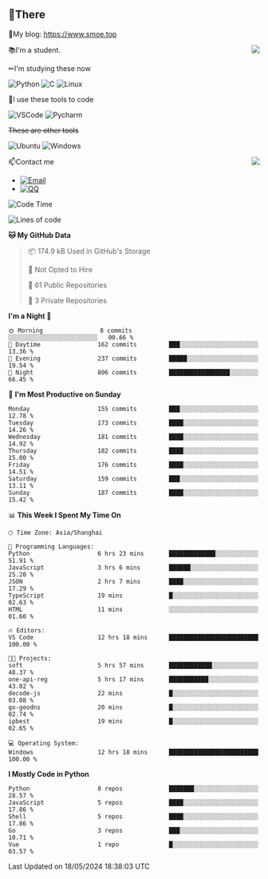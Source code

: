 
## 👏There

📰My blog: https://www.smoe.top

<img align="right" src="https://github-readme-stats.vercel.app/api/top-langs/?username=AkashiCoin"/>


📚I'm a student.

✏I'm studying these now

![Python](https://img.shields.io/badge/-Python-blue?style=flat-square&logo=Python&logoColor=fff)
![C](https://img.shields.io/badge/-C-585858?style=flat-square&logo=C&logoColor=fff)
![Linux](https://img.shields.io/badge/-Linux-black?style=flat-square&logo=Linux&logoColor=fff)

🔨I use these tools to code

![VSCode](https://img.shields.io/badge/-VSCode-blue?style=flat-square&logo=visualstudiocode&logoColor=fff)
![Pycharm](https://img.shields.io/badge/-Pycharm-green?style=flat-square&logo=pycharm&logoColor=fff)

 ~~These are other tools~~

![Ubuntu](https://img.shields.io/badge/-Ubuntu-orange?style=flat-square&logo=Ubuntu&logoColor=fff)
![Windows](https://img.shields.io/badge/-Windows-blue?style=flat-square&logo=Windows&logoColor=fff)

<img align="right" src="https://github-readme-stats.vercel.app/api?username=AkashiCoin" />


📫Contact me

* [![Email](https://img.shields.io/badge/Email-l1040186796@gmail.com-1?style=social&logoColor=fff)](mailto:l1040186796@gmail.com)
* [![QQ](https://img.shields.io/badge/QQ-1040186796-1?style=social&logoColor=fff)](tencent://AddContact/?fromId=45&fromSubId=1&subcmd=all&uin=1040186796&website=www.oicqzone.com)

<!--START_SECTION:waka-->
![Code Time](http://img.shields.io/badge/Code%20Time-1%2C184%20hrs%2029%20mins-blue)

![Lines of code](https://img.shields.io/badge/From%20Hello%20World%20I%27ve%20Written-269.0%20thousand%20lines%20of%20code-blue)

**🐱 My GitHub Data** 

> 📦 174.9 kB Used in GitHub's Storage 
 > 
> 🚫 Not Opted to Hire
 > 
> 📜 61 Public Repositories 
 > 
> 🔑 3 Private Repositories 
 > 
**I'm a Night 🦉** 

```text
🌞 Morning                8 commits           ░░░░░░░░░░░░░░░░░░░░░░░░░   00.66 % 
🌆 Daytime                162 commits         ███░░░░░░░░░░░░░░░░░░░░░░   13.36 % 
🌃 Evening                237 commits         █████░░░░░░░░░░░░░░░░░░░░   19.54 % 
🌙 Night                  806 commits         █████████████████░░░░░░░░   66.45 % 
```
📅 **I'm Most Productive on Sunday** 

```text
Monday                   155 commits         ███░░░░░░░░░░░░░░░░░░░░░░   12.78 % 
Tuesday                  173 commits         ████░░░░░░░░░░░░░░░░░░░░░   14.26 % 
Wednesday                181 commits         ████░░░░░░░░░░░░░░░░░░░░░   14.92 % 
Thursday                 182 commits         ████░░░░░░░░░░░░░░░░░░░░░   15.00 % 
Friday                   176 commits         ████░░░░░░░░░░░░░░░░░░░░░   14.51 % 
Saturday                 159 commits         ███░░░░░░░░░░░░░░░░░░░░░░   13.11 % 
Sunday                   187 commits         ████░░░░░░░░░░░░░░░░░░░░░   15.42 % 
```


📊 **This Week I Spent My Time On** 

```text
🕑︎ Time Zone: Asia/Shanghai

💬 Programming Languages: 
Python                   6 hrs 23 mins       █████████████░░░░░░░░░░░░   51.91 % 
JavaScript               3 hrs 6 mins        ██████░░░░░░░░░░░░░░░░░░░   25.20 % 
JSON                     2 hrs 7 mins        ████░░░░░░░░░░░░░░░░░░░░░   17.29 % 
TypeScript               19 mins             █░░░░░░░░░░░░░░░░░░░░░░░░   02.63 % 
HTML                     11 mins             ░░░░░░░░░░░░░░░░░░░░░░░░░   01.60 % 

🔥 Editors: 
VS Code                  12 hrs 18 mins      █████████████████████████   100.00 % 

🐱‍💻 Projects: 
soft                     5 hrs 57 mins       ████████████░░░░░░░░░░░░░   48.37 % 
one-api-reg              5 hrs 17 mins       ███████████░░░░░░░░░░░░░░   43.02 % 
decode-js                22 mins             █░░░░░░░░░░░░░░░░░░░░░░░░   03.08 % 
go-geodns                20 mins             █░░░░░░░░░░░░░░░░░░░░░░░░   02.74 % 
ipbest                   19 mins             █░░░░░░░░░░░░░░░░░░░░░░░░   02.65 % 

💻 Operating System: 
Windows                  12 hrs 18 mins      █████████████████████████   100.00 % 
```

**I Mostly Code in Python** 

```text
Python                   8 repos             ███████░░░░░░░░░░░░░░░░░░   28.57 % 
JavaScript               5 repos             ████░░░░░░░░░░░░░░░░░░░░░   17.86 % 
Shell                    5 repos             ████░░░░░░░░░░░░░░░░░░░░░   17.86 % 
Go                       3 repos             ███░░░░░░░░░░░░░░░░░░░░░░   10.71 % 
Vue                      1 repo              █░░░░░░░░░░░░░░░░░░░░░░░░   03.57 % 
```




 Last Updated on 18/05/2024 18:38:03 UTC
<!--END_SECTION:waka-->
